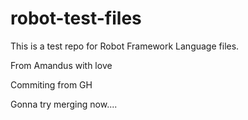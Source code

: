 # robot-test-files

This is a test repo for Robot Framework Language files.

From Amandus with love

Commiting from GH

Gonna try merging now....
